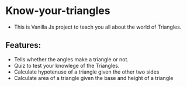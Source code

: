 # Know-your-triangles

- This is Vanilla Js project to teach you all about the world of Triangles.

## Features:

- Tells whether the angles make a triangle or not.
- Quiz to test your knowlege of the Triangles.
- Calculate hypotenuse of a triangle given the other two sides
- Calculate area of a triangle given the base and height of a triangle
